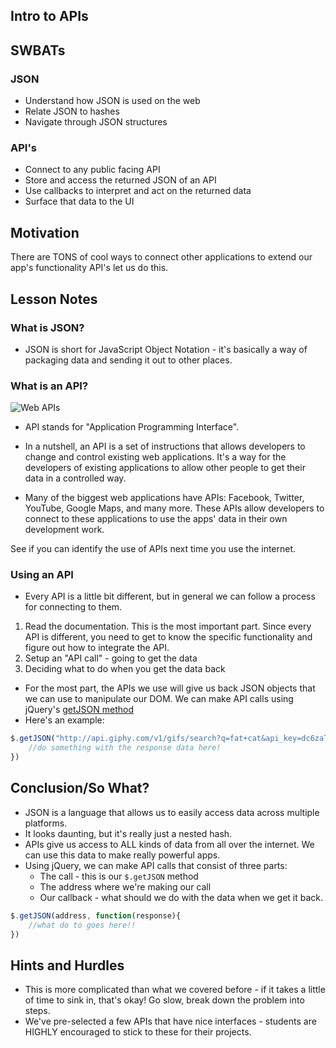 ## Intro to APIs

## SWBATs

### JSON

+ Understand how JSON is used on the web
+ Relate JSON to hashes
+ Navigate through JSON structures

### API's

+ Connect to any public facing API
+ Store and access the returned JSON of an API
+ Use callbacks to interpret and act on the returned data 
+ Surface that data to the UI

## Motivation

There are TONS of cool ways to connect other applications to extend our app's functionality API's let us do this.

## Lesson Notes

### What is JSON? 

+ JSON is short for JavaScript Object Notation - it's basically a way of packaging data and sending it out to other places. 

### What is an API?

![Web APIs](http://www.apiacademy.co/sites/default/files/Web-APIs-v5_0.png)
+ API stands for "Application Programming Interface". 
+ In a nutshell, an API is a set of instructions that allows developers to change and control existing web applications. It's a way for the developers of existing applications to allow other people to get their data in a controlled way. 


+ Many of the biggest web applications have APIs: Facebook, Twitter, YouTube, Google Maps, and many more. These APIs allow developers to connect to these applications to use the apps' data in their own development work. 

See if you can identify the use of APIs next time you use the internet.

### Using an API

+ Every API is a little bit different, but in general we can follow a process for connecting to them. 

1. Read the documentation. This is the most important part. Since every API is different, you need to get to know the specific functionality and figure out how to integrate the API.
2. Setup an "API call" - going to get the data
3. Deciding what to do when you get the data back

+ For the most part, the APIs we use will give us back JSON objects that we can use to manipulate our DOM. We can make API calls using jQuery's [getJSON method](http://api.jquery.com/jquery.getjson/)
+ Here's an example: 
```js
$.getJSON("http://api.giphy.com/v1/gifs/search?q=fat+cat&api_key=dc6zaTOxFJmzC", function(response){
	//do something with the response data here!
})
```

## Conclusion/So What? 

+ JSON is a language that allows us to easily access data across multiple platforms.
+ It looks daunting, but it's really just a nested hash. 
+ APIs give us access to ALL kinds of data from all over the internet. We can use this data to make really powerful apps. 
+ Using jQuery, we can make API calls that consist of three parts: 
	+ The call - this is our `$.getJSON` method
	+ The address where we're making our call
	+ Our callback - what should we do with the data when we get it back.
	
```js
$.getJSON(address, function(response){
	//what do to goes here!!
})
```

## Hints and Hurdles

+ This is more complicated than what we covered before - if it takes a little of time to sink in, that's okay! Go slow, break down the problem into steps. 
+ We've pre-selected a few APIs that have nice interfaces - students are HIGHLY encouraged to stick to these for their projects. 



